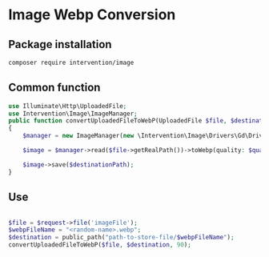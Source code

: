 # Image Webp Conversion

## Package installation

```bash
composer require intervention/image
```

## Common function

```php
use Illuminate\Http\UploadedFile;
use Intervention\Image\ImageManager;
public function convertUploadedFileToWebP(UploadedFile $file, $destinationPath, $quality = 80)
{
    $manager = new ImageManager(new \Intervention\Image\Drivers\Gd\Driver());

    $image = $manager->read($file->getRealPath())->toWebp(quality: $quality);

    $image->save($destinationPath);
}
```

## Use
```php

$file = $request->file('imageFile');
$webpFileName = "<random-name>.webp";
$destination = public_path("path-to-store-file/$webpFileName");
convertUploadedFileToWebP($file, $destination, 90);
```